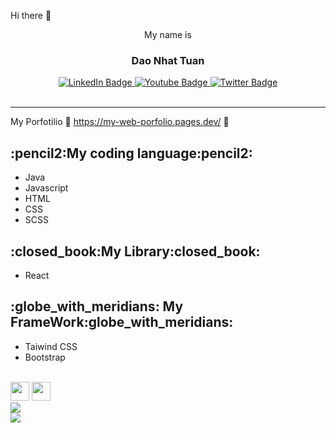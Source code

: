 Hi there 👋
<div id=header align=center>
  
My name is <h3> Dao Nhat Tuan </h3>
  
<div id="badges">
  <a href="your-linkedin-URL">
    <img src="https://img.shields.io/badge/LinkedIn-blue?style=for-the-badge&logo=linkedin&logoColor=white" alt="LinkedIn Badge"/>
  </a>
  <a href="your-youtube-URL">
    <img src="https://img.shields.io/badge/YouTube-red?style=for-the-badge&logo=youtube&logoColor=white" alt="Youtube Badge"/>
  </a>
  <a href="your-twitter-URL">
    <img src="https://img.shields.io/badge/Twitter-blue?style=for-the-badge&logo=twitter&logoColor=white" alt="Twitter Badge"/>
  </a>
</div>
  </div>
</br>
<hr/>

My Porfotilio :gift_heart: https://my-web-porfolio.pages.dev/ :gift_heart:
</br>
<h2>:pencil2:My coding language:pencil2:</h2>
<ul>
  <li> Java </li>
  <li> Javascript </li>
  <li> HTML</li>
  <li> CSS </li>
  <li> SCSS </li>  
 </ul>
  
<h2>:closed_book:My Library:closed_book: </h2>
 <ul>
 <li> React</li>
 </ul>
   
  <h2>:globe_with_meridians: My FrameWork:globe_with_meridians:</h2>
  <ul>
  <li>
    Taiwind CSS </li>
  <li> Bootstrap</li>
  
  </ul>
  
  
  </br>
  
  
  
 <span>
  <img src=https://upload.wikimedia.org/wikipedia/commons/thumb/a/a7/React-icon.svg/2300px-React-icon.svg.png with=30 height=30/>
  
</span>
  <span>
  <img src=https://banner2.cleanpng.com/20181109/oll/kisspng-…ogo-svg-5be5b5a7384425.8069537615417809032305.jpg with=30 height=30/>
  
</span>

<div style="display: flex; flex-direction: column;">
 <img class="img" src="https://github-readme-stats.vercel.app/api?username=TuanDao-0110&show_icons=true&theme=radical" />
</div>

 <img class="img" src="https://github-readme-stats.vercel.app/api/top-langs/?username=TuanDao-0110&theme=radical&layout=compact" />


  


  
  
  

